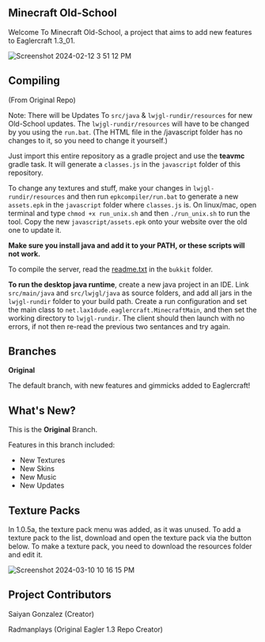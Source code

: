 ## Minecraft Old-School

Welcome To Minecraft Old-School, a project that aims to add new features to Eaglercraft 1.3_01.

![Screenshot 2024-02-12 3 51 12 PM](https://github.com/SaiyanGonzalez01/Minecraft-Old-School/assets/153963453/4b483027-043e-449c-9761-93bd9bdd7e2a)

## Compiling
(From Original Repo)

Note: There will be Updates To `src/java` & `lwjgl-rundir/resources` for new Old-School updates. The `lwjgl-rundir/resources` will have to be changed by you using the `run.bat`. (The HTML file in the /javascript folder has no changes to it, so you need to change it yourself.)

Just import this entire repository as a gradle project and use the **teavmc** gradle task. It will generate a `classes.js` in the `javascript` folder of this repository.

To change any textures and stuff, make your changes in `lwjgl-rundir/resources` and then run `epkcompiler/run.bat` to generate a new `assets.epk` in the `javascript` folder where `classes.js` is. On linux/mac, open terminal and type `chmod +x run_unix.sh` and then `./run_unix.sh` to run the tool. Copy the new `javascript/assets.epk` onto your website over the old one to update it.

**Make sure you install java and add it to your PATH, or these scripts will not work.**

To compile the server, read the [readme.txt](https://github.com/LAX1DUDE/eaglercraft-beta/blob/main/bukkit/readme.txt) in the `bukkit` folder.

**To run the desktop java runtime**, create a new java project in an IDE. Link `src/main/java` and `src/lwjgl/java` as source folders, and add all jars in the `lwjgl-rundir` folder to your build path. Create a run configuration and set the main class to `net.lax1dude.eaglercraft.MinecraftMain`, and then set the working directory to `lwjgl-rundir`. The client should then launch with no errors, if not then re-read the previous two sentances and try again.

## Branches

**Original**

The default branch, with new features and gimmicks added to Eaglercraft!

## What's New?

This is the **Original** Branch.

Features in this branch included:

- New Textures
- New Skins
- New Music
- New Updates

## Texture Packs

In 1.0.5a, the texture pack menu was added, as it was unused. To add a texture pack to the list, download and open the texture pack via the button below. To make a texture pack, you need to download the resources folder and edit it.

![Screenshot 2024-03-10 10 16 15 PM](https://github.com/SaiyanGonzalez01/Minecraft-Old-School/assets/153963453/e3944dc4-c0f2-4d9d-93a0-1c65a762deb4)


## Project Contributors
Saiyan Gonzalez (Creator)

Radmanplays (Original Eagler 1.3 Repo Creator)


